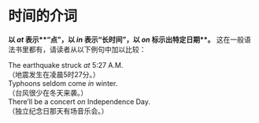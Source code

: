 # 时间的介词

<b>以<em> at </em>表示**“点”**，以<em> in </em>表示**“长时间”**，以<em> on </em>标示出**特定日期**。</b> 这在一般语法书里都有，请读者从以下例句中加以比较：  
>  
The earthquake struck <em>at</em> 5:27 A.M.  
（地震发生在凌晨5时27分。）  
Typhoons seldom come <em>in</em> winter.  
（台风很少在冬天来袭。）  
There’ll be a concert <em>on</em> Independence Day.  
（独立纪念日那天有场音乐会。）  